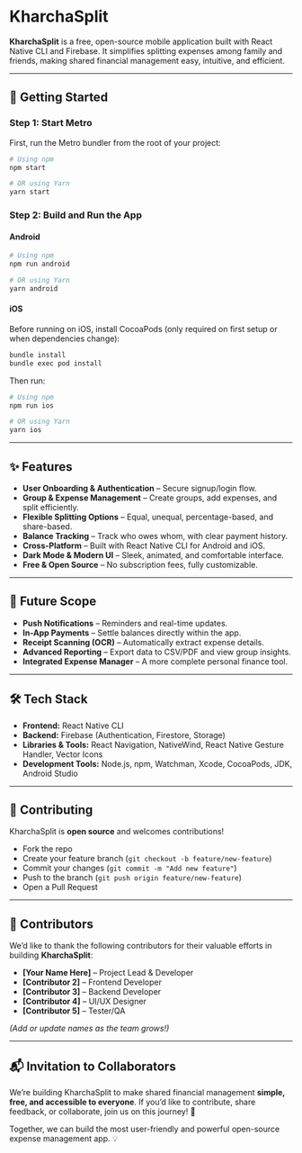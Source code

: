 # KharchaSplit

**KharchaSplit** is a free, open-source mobile application built with React Native CLI and Firebase. It simplifies splitting expenses among family and friends, making shared financial management easy, intuitive, and efficient.

---

## 🚀 Getting Started

### Step 1: Start Metro
First, run the Metro bundler from the root of your project:

```bash
# Using npm
npm start

# OR using Yarn
yarn start
```

### Step 2: Build and Run the App

#### Android
```bash
# Using npm
npm run android

# OR using Yarn
yarn android
```

#### iOS
Before running on iOS, install CocoaPods (only required on first setup or when dependencies change):

```bash
bundle install
bundle exec pod install
```

Then run:
```bash
# Using npm
npm run ios

# OR using Yarn
yarn ios
```

---

## ✨ Features

- **User Onboarding & Authentication** – Secure signup/login flow.  
- **Group & Expense Management** – Create groups, add expenses, and split efficiently.  
- **Flexible Splitting Options** – Equal, unequal, percentage-based, and share-based.  
- **Balance Tracking** – Track who owes whom, with clear payment history.  
- **Cross-Platform** – Built with React Native CLI for Android and iOS.  
- **Dark Mode & Modern UI** – Sleek, animated, and comfortable interface.  
- **Free & Open Source** – No subscription fees, fully customizable.  

---

## 🔮 Future Scope

- **Push Notifications** – Reminders and real-time updates.  
- **In-App Payments** – Settle balances directly within the app.  
- **Receipt Scanning (OCR)** – Automatically extract expense details.  
- **Advanced Reporting** – Export data to CSV/PDF and view group insights.  
- **Integrated Expense Manager** – A more complete personal finance tool.  

---

## 🛠️ Tech Stack

- **Frontend:** React Native CLI  
- **Backend:** Firebase (Authentication, Firestore, Storage)  
- **Libraries & Tools:** React Navigation, NativeWind, React Native Gesture Handler, Vector Icons  
- **Development Tools:** Node.js, npm, Watchman, Xcode, CocoaPods, JDK, Android Studio  

---

## 🤝 Contributing

KharchaSplit is **open source** and welcomes contributions!  

- Fork the repo  
- Create your feature branch (`git checkout -b feature/new-feature`)  
- Commit your changes (`git commit -m "Add new feature"`)  
- Push to the branch (`git push origin feature/new-feature`)  
- Open a Pull Request  

---

## 👥 Contributors

We’d like to thank the following contributors for their valuable efforts in building **KharchaSplit**:  

- **[Your Name Here]** – Project Lead & Developer  
- **[Contributor 2]** – Frontend Developer  
- **[Contributor 3]** – Backend Developer  
- **[Contributor 4]** – UI/UX Designer  
- **[Contributor 5]** – Tester/QA  

_(Add or update names as the team grows!)_  

---

## 📬 Invitation to Collaborators

We’re building KharchaSplit to make shared financial management **simple, free, and accessible to everyone**. If you’d like to contribute, share feedback, or collaborate, join us on this journey! 🚀  

Together, we can build the most user-friendly and powerful open-source expense management app. 💡  
